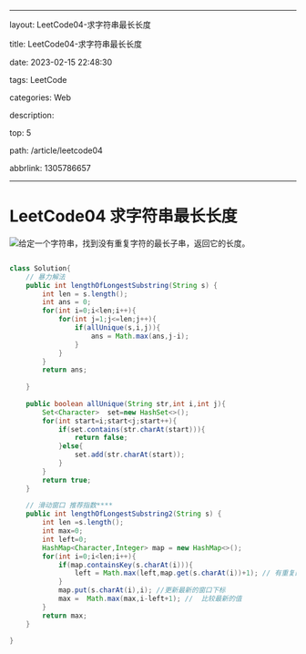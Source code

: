 
---

layout: LeetCode04-求字符串最长长度

title: LeetCode04-求字符串最长长度

date: 2023-02-15 22:48:30

tags: LeetCode

categories: Web

description: 

top: 5

path: /article/leetcode04

abbrlink: 1305786657

---


# LeetCode04 求字符串最长长度

<div class="align1" style="algin:left"><img src="https://gitee.com/fadeway32/fadeway32/raw/master/img/202302252030621.png" 


给定一个字符串，找到没有重复字符的最长子串，返回它的长度。

~~~java

class Solution{
    // 暴力解法 
    public int lengthOfLongestSubstring(String s) {
        int len = s.length();
        int ans = 0;
        for(int i=0;i<len;i++){
            for(int j=1;j<=len;j++){
                if(allUnique(s,i,j)){
                    ans = Math.max(ans,j-i);
                }
            }
        }
        return ans;
        
    }
    
    public boolean allUnique(String str,int i,int j){
		Set<Character>  set=new HashSet<>();
        for(int start=i;start<j;start++){
            if(set.contains(str.charAt(start))){
                return false;
            }else{
                set.add(str.charAt(start));
            }
        }
        return true;
    }
    
    // 滑动窗口 推荐指数****
    public int lengthOfLongestSubstring2(String s) {
        int len =s.length();
        int max=0;
        int left=0;
        HashMap<Character,Integer> map = new HashMap<>();
        for(int i=0;i<len;i++){
            if(map.containsKey(s.charAt(i))){
                left = Math.max(left,map.get(s.charAt(i))+1); // 有重复的key只能向前移动一位
            }
            map.put(s.charAt(i),i); //更新最新的窗口下标
            max =  Math.max(max,i-left+1); //  比较最新的值
        }
        return max;
    } 
    
}





~~~

